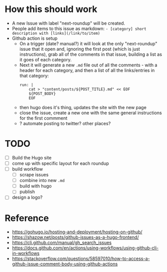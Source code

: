 # How this should work

* A new Issue with label "next-roundup" will be created.
* People add items to this issue as markdown: `- [category] short description with [links](/link/to/item)`
* Github action is setup 
  * On a trigger (date? manual?) it will look at the only "next-roundup" issue that it open and, ignoring the first post (which is just instructions), grab all of the comments in that issue, building a list as it goes of each category.
  * Next it will generate a new `.md` file out of all the comments - with a header for each category, and then a list of all the links/entries in that category:
      ```
      run: |
          cat > "content/posts/${POST_TITLE}.md" << EOF
          ${POST_BODY}
          EOF
      ```
  * then hugo does it's thing, updates the site with the new page
  * close the issue, create a new one with the same general instructions for the first commment
  * ? automate posting to twitter? other places?
 
# TODO

- [ ] Build the Hugo site 
- [ ] come up with specific layout for each roundup
- [ ] build workflow
  - [ ] scrape issues
  - [ ] combine into new `.md`
  - [ ] build with hugo
  - [ ] publish
- [ ] design a logo?

# Reference

* https://gohugo.io/hosting-and-deployment/hosting-on-github/
* https://shazow.net/posts/github-issues-as-a-hugo-frontend/
* https://cli.github.com/manual/gh_search_issues
* https://docs.github.com/en/actions/using-workflows/using-github-cli-in-workflows
* https://stackoverflow.com/questions/58597010/how-to-access-a-github-issue-comment-body-using-github-actions
